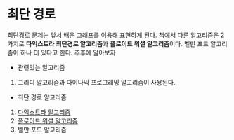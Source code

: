 # 최단 경로

최단경로 문제는 앞서 배운 그래프를 이용해 표현하게 된다. 책에서 다룬 알고리즘은 2가지로 **다익스트라 최단경로 알고리즘**과 **플로이드 워셜 알고리즘**이다. 벨만 포드 알고리즘이 하나 더 있다고 한다. 추후에 알아보자

- 관련있는 알고리즘

1. 그리디 알고리즘과 다이나믹 프로그래밍 알고리즘이 사용된다.

- 최단 경로 알고리즘

1. [다익스트라 알고리즘](https://github.com/CodyMan0/thisiscodingtest/blob/main/%EC%B5%9C%EB%8B%A8%EA%B2%BD%EB%A1%9C/%EB%8B%A4%EC%9D%B5%EC%8A%A4%ED%8A%B8%EB%9D%BC%EC%95%8C%EA%B3%A0%EB%A6%AC%EC%A6%98.md)
2. [플로이드 워셜 알고리즘](https://github.com/CodyMan0/thisiscodingtest/blob/main/%EC%B5%9C%EB%8B%A8%EA%B2%BD%EB%A1%9C/%ED%94%8C%EB%A1%9C%EC%9D%B4%EB%93%9C%EC%9B%8C%EC%85%9C%EC%95%8C%EA%B3%A0%EB%A6%AC%EC%A6%98.md)
3. 벨만 포드 알고리즘
